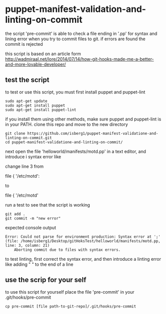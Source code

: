 # puppet-manifest-validation-and-linting-on-commit

the script 'pre-commit' is able to check a file ending in '.pp' for syntax and lining error when you try to commit files to git.
if errors are found the commit is rejected

this script is based on an article form http://wadmiraal.net/lore/2014/07/14/how-git-hooks-made-me-a-better-and-more-lovable-developer/

## test the script
to test or use this script, you must first install puppet and puppet-lint

```
sudo apt-get update
sudo apt-get install puppet
sudo apt-get install puppet-lint
```

if you install them using other methods, make sure puppet and puppet-lint is in your PATH.
clone this repo and move to the new directory

```
git clone https://github.com/isberg1/puppet-manifest-validatione-and-linting-on-commit.git
cd puppet-manifest-validatione-and-linting-on-commit/
```
next open the file 'helloworld/manifests/motd.pp' in a text editor, and introduce i syntax error like

change line 3 from

file { '/etc/motd':

to 

file { '/etc/motd' 

run a test to see that the script is working

```
git add .
git commit -m "new error"

```
expected console output 

```
Error: Could not parse for environment production: Syntax error at ';' (file: /home/isberg1/Desktop/gitHoksTest/helloworld/manifests/motd.pp, line: 3, column: 21)
	Aborting commit due to files with syntax errors.

```
to test linting, first correct the syntax error, and then introduce a linting error like adding "  " to the end of a line

## use the scrip for your self

to use this script for yourself place the file 'pre-commit' in your .git/hooks/pre-commit
```
cp pre-commit [file path-to-git-repo]/.git/hooks/pre-commit
```
